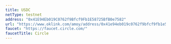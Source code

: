 ```yaml
---
title: USDC
netType: testnet
address: "0x41E94Eb019C0762f9Bfcf9Fb1E58725BfB0e7582"
url: "https://www.oklink.com/amoy/address/0x41e94eb019c0762f9bfcf9fb1e58725bfb0e7582"
faucet: "https://faucet.circle.com/"
faucetTitle: Circle
---
```

